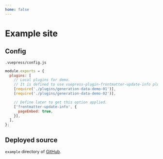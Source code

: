 ```yaml
---
home: false
---
```

# Example site


## Config

`.vuepress/config.js`

```js
module.exports = {
  plugins: [
    // Local plugins for demo.
    // It is defined to use vuepress-plugin-frontmatter-update-info plugin in them.
    [require('./plugins/generation-data-demo-01')],
    [require('./plugins/generation-data-demo-02')],

    // Define later to get this option applied.
    ['frontmatter-update-info', {
      pageEmbed: true,
    }],
  ],
};
```


## Deployed source

`example` directory of [GitHub](https://github.com/smori1983/vuepress-plugin-frontmatter-update-info).
